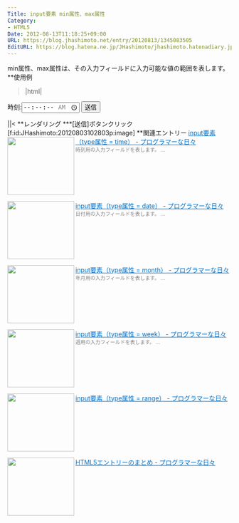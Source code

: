 ```yaml
---
Title: input要素 min属性、max属性
Category:
- HTML5
Date: 2012-08-13T11:18:25+09:00
URL: https://blog.jhashimoto.net/entry/20120813/1345083505
EditURL: https://blog.hatena.ne.jp/JHashimoto/jhashimoto.hatenadiary.jp/atom/entry/12921228815717255908
---
```


min属性、max属性は、その入力フィールドに入力可能な値の範囲を表します。
**使用例
>|html|
<!DOCTYPE html>
<html lang="ja">
<head>
<title>Hello! HTML5></title>
<meta charset="UTF-8">
</head>
<body>
    <form action="hoge.cgi" method="post">
        <p>
            時刻:<input type="time" id="time" min="10:10:20" max="11:10:20" step="1" />
            <input type="submit" value="送信" />
        </p>
    </form>
</body>
||<
**レンダリング
***[送信]ボタンクリック
[f:id:JHashimoto:20120803102803p:image]
**関連エントリー
<a href="http://jhashimoto.hatenadiary.jp/entry/20120801/1343957468" target="_blank" rel="nofollow"><img class="alignleft" align="left" border="0" src="http://capture.heartrails.com/150x130/shadow?http://jhashimoto.hatenadiary.jp/entry/20120801/1343957468" alt="" width="150" height="130" /></a><a style="color:#0070C5;" href="http://jhashimoto.hatenadiary.jp/entry/20120801/1343957468" target="_blank" rel="nofollow">input要素（type属性 = time） - プログラマーな日々</a><a href="http://b.hatena.ne.jp/entry/http://jhashimoto.hatenadiary.jp/entry/20120801/1343957468" target="_blank"><img border="0" src="http://b.hatena.ne.jp/entry/image/http://jhashimoto.hatenadiary.jp/entry/20120801/1343957468" alt="" /></a><br><span style="color: #808080;font-size: 80%;">時刻用の入力フィールドを表します。 ...</span><br style="clear:both;" />

<a href="http://jhashimoto.hatenadiary.jp/entry/20120729/1343604321" target="_blank" rel="nofollow"><img class="alignleft" align="left" border="0" src="http://capture.heartrails.com/150x130/shadow?http://jhashimoto.hatenadiary.jp/entry/20120729/1343604321" alt="" width="150" height="130" /></a><a style="color:#0070C5;" href="http://jhashimoto.hatenadiary.jp/entry/20120729/1343604321" target="_blank" rel="nofollow">input要素（type属性 = date） - プログラマーな日々</a><a href="http://b.hatena.ne.jp/entry/http://jhashimoto.hatenadiary.jp/entry/20120729/1343604321" target="_blank"><img border="0" src="http://b.hatena.ne.jp/entry/image/http://jhashimoto.hatenadiary.jp/entry/20120729/1343604321" alt="" /></a><br><span style="color: #808080;font-size: 80%;">日付用の入力フィールドを表します。 ...</span><br style="clear:both;" />

<a href="http://jhashimoto.hatenadiary.jp/entry/20120730/1343610027" target="_blank" rel="nofollow"><img class="alignleft" align="left" border="0" src="http://capture.heartrails.com/150x130/shadow?http://jhashimoto.hatenadiary.jp/entry/20120730/1343610027" alt="" width="150" height="130" /></a><a style="color:#0070C5;" href="http://jhashimoto.hatenadiary.jp/entry/20120730/1343610027" target="_blank" rel="nofollow">input要素（type属性 = month） - プログラマーな日々</a><a href="http://b.hatena.ne.jp/entry/http://jhashimoto.hatenadiary.jp/entry/20120730/1343610027" target="_blank"><img border="0" src="http://b.hatena.ne.jp/entry/image/http://jhashimoto.hatenadiary.jp/entry/20120730/1343610027" alt="" /></a><br><span style="color: #808080;font-size: 80%;">年月用の入力フィールドを表します。 ...</span><br style="clear:both;" />

<a href="http://jhashimoto.hatenadiary.jp/entry/20120731/1343685094" target="_blank" rel="nofollow"><img class="alignleft" align="left" border="0" src="http://capture.heartrails.com/150x130/shadow?http://jhashimoto.hatenadiary.jp/entry/20120731/1343685094" alt="" width="150" height="130" /></a><a style="color:#0070C5;" href="http://jhashimoto.hatenadiary.jp/entry/20120731/1343685094" target="_blank" rel="nofollow">input要素（type属性 = week） - プログラマーな日々</a><a href="http://b.hatena.ne.jp/entry/http://jhashimoto.hatenadiary.jp/entry/20120731/1343685094" target="_blank"><img border="0" src="http://b.hatena.ne.jp/entry/image/http://jhashimoto.hatenadiary.jp/entry/20120731/1343685094" alt="" /></a><br><span style="color: #808080;font-size: 80%;">週用の入力フィールドを表します。 ...</span><br style="clear:both;" />

<a href="http://jhashimoto.hatenadiary.jp/entry/20120804/1344466174" target="_blank" rel="nofollow"><img class="alignleft" align="left" border="0" src="http://capture.heartrails.com/150x130/shadow?http://jhashimoto.hatenadiary.jp/entry/20120804/1344466174" alt="" width="150" height="130" /></a><a style="color:#0070C5;" href="http://jhashimoto.hatenadiary.jp/entry/20120804/1344466174" target="_blank" rel="nofollow">input要素（type属性 = range） - プログラマーな日々</a><a href="http://b.hatena.ne.jp/entry/http://jhashimoto.hatenadiary.jp/entry/20120804/1344466174" target="_blank"><img border="0" src="http://b.hatena.ne.jp/entry/image/http://jhashimoto.hatenadiary.jp/entry/20120804/1344466174" alt="" /></a><br style="clear:both;" />

<a href="http://jhashimoto.hatenadiary.jp/entry/20120518/1337642816" target="_blank" rel="nofollow"><img class="alignleft" align="left" border="0" src="http://capture.heartrails.com/150x130/shadow?http://jhashimoto.hatenadiary.jp/entry/20120518/1337642816" alt="" width="150" height="130" /></a><a style="color:#0070C5;" href="http://jhashimoto.hatenadiary.jp/entry/20120518/1337642816" target="_blank" rel="nofollow">HTML5エントリーのまとめ - プログラマーな日々</a><a href="http://b.hatena.ne.jp/entry/http://jhashimoto.hatenadiary.jp/entry/20120518/1337642816" target="_blank"><img border="0" src="http://b.hatena.ne.jp/entry/image/http://jhashimoto.hatenadiary.jp/entry/20120518/1337642816" alt="" /></a><br style="clear:both;" />

